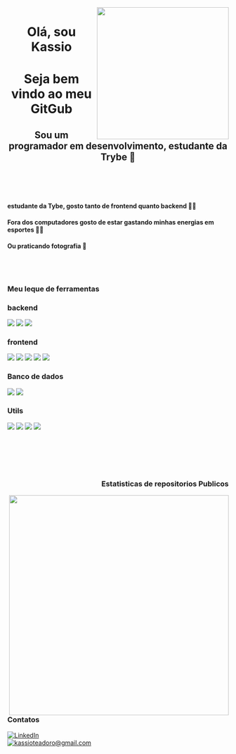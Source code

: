 <img align="right" src="https://avatars.githubusercontent.com/u/100148354?s=400&u=926ce7b69c8f8f3d6c52030718c5e6e509e21fa7&v=4" width="300"/>


<p align="left">
<h1 align="center"> Olá, sou Kassio </h1>
<h1 align="center"> Seja bem vindo ao meu GitGub </h1>
<h2 align="center"> Sou um programador em desenvolvimento, estudante da Trybe 🚀</2>
</p>

<br/> 
<br/> 


<h4>estudante da Tybe, gosto tanto de frontend quanto backend 👨‍💻</h4>
<h4>Fora dos computadores gosto de estar gastando minhas energias em esportes 🏋️‍♂️</h4>
<h4>Ou praticando fotografia 📸</h4>


#

<br/>

<h3 align="left"> Meu leque de ferramentas </h3>

<h3 align="left"> backend </h3>

<p> 
<img src="https://img.shields.io/badge/JavaScript-F7DF1E?style=for-the-badge&logo=javascript&logoColor=black"/>  
<img src="https://img.shields.io/badge/TypeScript-007ACC?style=for-the-badge&logo=typescript&logoColor=white"/>
<img src="https://img.shields.io/badge/Node.js-43853D?style=for-the-badge&logo=node.js&logoColor=white"/>
</p>

<h3 align="left"> frontend </h3>

<p>
<img src="https://img.shields.io/badge/JavaScript-F7DF1E?style=for-the-badge&logo=javascript&logoColor=black"/>  
<img src="https://img.shields.io/badge/TypeScript-007ACC?style=for-the-badge&logo=typescript&logoColor=white"/>
<img src="https://img.shields.io/badge/HTML5-E34F26?style=for-the-badge&logo=html5&logoColor=white"/>
<img src="https://img.shields.io/badge/CSS3-1572B6?style=for-the-badge&logo=css3&logoColor=white"/>
<img src="https://img.shields.io/badge/React-20232A?style=for-the-badge&logo=react&logoColor=61DAFB"/>
</p>

<h3 align="left"> Banco de dados </h3>

<p>
<img src="https://img.shields.io/badge/MongoDB-4EA94B?style=for-the-badge&logo=mongodb&logoColor=white"/>
<img src="https://img.shields.io/badge/MySQL-005C84?style=for-the-badge&logo=mysql&logoColor=white"/>
</p>

<h3 align="left"> Utils </h3>

<p> 
<img src="https://img.shields.io/badge/sequelize-323330?style=for-the-badge&logo=sequelize&logoColor=blue"/>
<img src="https://img.shields.io/badge/Express.js-404D59?style=for-the-badge"/>
<img src="https://img.shields.io/badge/Redux-593D88?style=for-the-badge&logo=redux&logoColor=white"/>
<img src="https://img.shields.io/badge/docker-%230db7ed.svg?style=for-the-badge&logo=docker&logoColor=white"/>

</p>

<br/> 

#

<br/>

<h3 align="right">Estatisticas de repositorios Publicos</h3>
<img align="right" src="https://github-readme-stats.vercel.app/api?username=Kassioteodoro&show_icons=true&theme=tokyonight" width="500"/>

<p align="left">
<h3> Contatos</h3>
<a href="https://www.linkedin.com/in/kassioteodoro/"><img alt="LinkedIn" src="https://img.shields.io/badge/LinkedIn-0077B5?style=for-the-badge&logo=linkedin&logoColor=white" /></a>
<br/>
<a href="mailto:kassioteadoro@gmail.com"><img alt="kassioteadoro@gmail.com" src="https://img.shields.io/badge/Gmail-D14836?style=for-the-badge&logo=gmail&logoColor=white" /></a>

</p>




